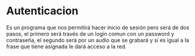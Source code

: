 # Autenticacion
Es un programa que nos permitirá hacer inicio de sesión pero será de dos pasos, el primero será través de un login comun con un password y contraseña, el segundo será por un audio que se grabará y si es igual a la frase que tiene asignada le dará acceso a la red. 
